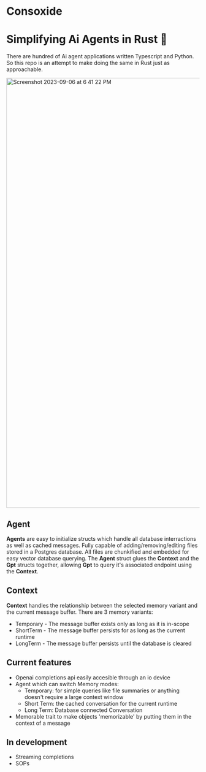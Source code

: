 # Consoxide 


# Simplifying Ai Agents in Rust 🦀
There are hundred of Ai agent applications written Typescript and Python. So this repo is an attempt to make doing the same in Rust just as approachable.


<img width="1122" alt="Screenshot 2023-09-06 at 6 41 22 PM" src="https://github.com/voidKandy/Consoxide/assets/121535853/16006fc5-85e2-4bc6-bdf5-aa356e90234f">

## Agent
**Agents** are easy to initialize structs which handle all database interractions as well as cached messages. Fully capable of adding/removing/editing files stored in a Postgres database. All files are chunkified and embedded for easy vector database querying. The **Agent** struct glues the **Context** and the **Gpt** structs together, allowing **Gpt** to query it's associated endpoint using the **Context**.
## Context
**Context** handles the relationship between the selected memory variant and the current message buffer. There are 3 memory variants: 
* Temporary - The message buffer exists only as long as it is in-scope
* ShortTerm - The message buffer persists for as long as the current runtime
* LongTerm - The message buffer persists until the database is cleared

## Current features
* Openai completions api easily accesible through an io device
* Agent which can switch Memory modes:
   * Temporary: for simple queries like file summaries or anything doesn't require a large context window
   * Short Term: the cached conversation for the current runtime
   * Long Term: Database connected Conversation
 * Memorable trait to make objects 'memorizable' by putting them in the context of a message

## In development
* Streaming completions
* SOPs
